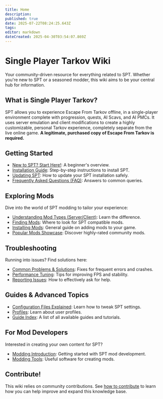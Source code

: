 ```yaml
---
title: Home
description: 
published: true
date: 2025-07-22T08:24:25.643Z
tags: 
editor: markdown
dateCreated: 2025-04-30T03:54:07.869Z
---
```


# Single Player Tarkov Wiki

Your community-driven resource for everything related to SPT. Whether you're new to SPT or a seasoned modder, this wiki aims to be your central hub for information.

## What is Single Player Tarkov?

SPT allows you to experience Escape From Tarkov offline, in a single-player environment complete with progression, quests, AI Scavs, and AI PMCs. It uses server emulation and client modifications to create a highly customizable, personal Tarkov experience, completely separate from the live online game. **A legitimate, purchased copy of Escape From Tarkov is required.**

## Getting Started

- [New to SPT? Start Here!](#): A beginner's overview.
- [Installation Guide](https://wiki.sp-tarkov.com/en/Installation_Guide): Step-by-step instructions to install SPT.
- [Updating SPT](#): How to update your SPT installation safely.
- [Frequently Asked Questions (FAQ)](#): Answers to common queries.

## Exploring Mods

Dive into the world of SPT modding to tailor your experience:

- [Understanding Mod Types (Server/Client)](https://wiki.sp-tarkov.com/en/Mod-Types): Learn the difference.
- [Finding Mods](#): Where to look for SPT compatible mods.
- [Installing Mods](https://wiki.sp-tarkov.com/en/Installing_Mods): General guide on adding mods to your game.
- [Popular Mods Showcase](#): Discover highly-rated community mods.

## Troubleshooting

Running into issues? Find solutions here:

- [Common Problems & Solutions](#): Fixes for frequent errors and crashes.
- [Performance Tuning](https://wiki.sp-tarkov.com/en/Performance_Tuning): Tips for improving FPS and stability.
- [Reporting Issues](#): How to effectively ask for help.

## Guides & Advanced Topics

- [Configuration Files Explained](#): Learn how to tweak SPT settings.
- [Profiles](#): Learn about user profiles.
- [Guide Index](#): A list of all available guides and tutorials.

## For Mod Developers

Interested in creating your own content for SPT?

- [Modding Introduction](#): Getting started with SPT mod development.
- [Modding Tools](#): Useful software for creating mods.

## Contribute!

This wiki relies on community contributions. See [how to contribute](#) to learn how you can help improve and expand this knowledge base.